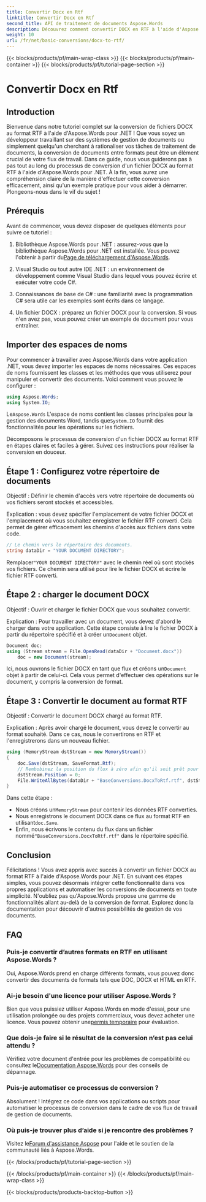```yaml
---
title: Convertir Docx en Rtf
linktitle: Convertir Docx en Rtf
second_title: API de traitement de documents Aspose.Words
description: Découvrez comment convertir DOCX en RTF à l'aide d'Aspose.Words pour .NET grâce à notre guide étape par étape. Conversion facile pour un traitement transparent des documents.
weight: 10
url: /fr/net/basic-conversions/docx-to-rtf/
---
```


{{< blocks/products/pf/main-wrap-class >}}
{{< blocks/products/pf/main-container >}}
{{< blocks/products/pf/tutorial-page-section >}}

# Convertir Docx en Rtf

## Introduction

Bienvenue dans notre tutoriel complet sur la conversion de fichiers DOCX au format RTF à l'aide d'Aspose.Words pour .NET ! Que vous soyez un développeur travaillant sur des systèmes de gestion de documents ou simplement quelqu'un cherchant à rationaliser vos tâches de traitement de documents, la conversion de documents entre formats peut être un élément crucial de votre flux de travail. Dans ce guide, nous vous guiderons pas à pas tout au long du processus de conversion d'un fichier DOCX au format RTF à l'aide d'Aspose.Words pour .NET. À la fin, vous aurez une compréhension claire de la manière d'effectuer cette conversion efficacement, ainsi qu'un exemple pratique pour vous aider à démarrer. Plongeons-nous dans le vif du sujet !

## Prérequis

Avant de commencer, vous devez disposer de quelques éléments pour suivre ce tutoriel :

1.  Bibliothèque Aspose.Words pour .NET : assurez-vous que la bibliothèque Aspose.Words pour .NET est installée. Vous pouvez l'obtenir à partir du[Page de téléchargement d'Aspose.Words](https://releases.aspose.com/words/net/).

2. Visual Studio ou tout autre IDE .NET : un environnement de développement comme Visual Studio dans lequel vous pouvez écrire et exécuter votre code C#.

3. Connaissances de base de C# : une familiarité avec la programmation C# sera utile car les exemples sont écrits dans ce langage.

4. Un fichier DOCX : préparez un fichier DOCX pour la conversion. Si vous n'en avez pas, vous pouvez créer un exemple de document pour vous entraîner.

## Importer des espaces de noms

Pour commencer à travailler avec Aspose.Words dans votre application .NET, vous devez importer les espaces de noms nécessaires. Ces espaces de noms fournissent les classes et les méthodes que vous utiliserez pour manipuler et convertir des documents. Voici comment vous pouvez le configurer :

```csharp
using Aspose.Words;
using System.IO;
```

 Le`Aspose.Words` L'espace de noms contient les classes principales pour la gestion des documents Word, tandis que`System.IO` fournit des fonctionnalités pour les opérations sur les fichiers.

Décomposons le processus de conversion d'un fichier DOCX au format RTF en étapes claires et faciles à gérer. Suivez ces instructions pour réaliser la conversion en douceur.

## Étape 1 : Configurez votre répertoire de documents

Objectif : Définir le chemin d'accès vers votre répertoire de documents où vos fichiers seront stockés et accessibles.

Explication : vous devez spécifier l'emplacement de votre fichier DOCX et l'emplacement où vous souhaitez enregistrer le fichier RTF converti. Cela permet de gérer efficacement les chemins d'accès aux fichiers dans votre code.

```csharp
// Le chemin vers le répertoire des documents.
string dataDir = "YOUR DOCUMENT DIRECTORY";
```

 Remplacer`"YOUR DOCUMENT DIRECTORY"` avec le chemin réel où sont stockés vos fichiers. Ce chemin sera utilisé pour lire le fichier DOCX et écrire le fichier RTF converti.

## Étape 2 : charger le document DOCX

Objectif : Ouvrir et charger le fichier DOCX que vous souhaitez convertir.

 Explication : Pour travailler avec un document, vous devez d'abord le charger dans votre application. Cette étape consiste à lire le fichier DOCX à partir du répertoire spécifié et à créer un`Document` objet.

```csharp
Document doc;
using (Stream stream = File.OpenRead(dataDir + "Document.docx"))
    doc = new Document(stream);
```

 Ici, nous ouvrons le fichier DOCX en tant que flux et créons un`Document` objet à partir de celui-ci. Cela vous permet d'effectuer des opérations sur le document, y compris la conversion de format.

## Étape 3 : Convertir le document au format RTF

Objectif : Convertir le document DOCX chargé au format RTF.

Explication : Après avoir chargé le document, vous devez le convertir au format souhaité. Dans ce cas, nous le convertirons en RTF et l'enregistrerons dans un nouveau fichier.

```csharp
using (MemoryStream dstStream = new MemoryStream())
{
    doc.Save(dstStream, SaveFormat.Rtf);
    // Rembobinez la position du flux à zéro afin qu'il soit prêt pour le prochain lecteur.
    dstStream.Position = 0;
    File.WriteAllBytes(dataDir + "BaseConversions.DocxToRtf.rtf", dstStream.ToArray());
}
```

Dans cette étape :
-  Nous créons un`MemoryStream` pour contenir les données RTF converties.
-  Nous enregistrons le document DOCX dans ce flux au format RTF en utilisant`doc.Save`.
-  Enfin, nous écrivons le contenu du flux dans un fichier nommé`"BaseConversions.DocxToRtf.rtf"` dans le répertoire spécifié.

## Conclusion

Félicitations ! Vous avez appris avec succès à convertir un fichier DOCX au format RTF à l'aide d'Aspose.Words pour .NET. En suivant ces étapes simples, vous pouvez désormais intégrer cette fonctionnalité dans vos propres applications et automatiser les conversions de documents en toute simplicité. N'oubliez pas qu'Aspose.Words propose une gamme de fonctionnalités allant au-delà de la conversion de format. Explorez donc la documentation pour découvrir d'autres possibilités de gestion de vos documents.

## FAQ

### Puis-je convertir d’autres formats en RTF en utilisant Aspose.Words ?
Oui, Aspose.Words prend en charge différents formats, vous pouvez donc convertir des documents de formats tels que DOC, DOCX et HTML en RTF.

### Ai-je besoin d'une licence pour utiliser Aspose.Words ?
 Bien que vous puissiez utiliser Aspose.Words en mode d'essai, pour une utilisation prolongée ou des projets commerciaux, vous devez acheter une licence. Vous pouvez obtenir une[permis temporaire](https://purchase.aspose.com/temporary-license/) pour évaluation.

### Que dois-je faire si le résultat de la conversion n’est pas celui attendu ?
 Vérifiez votre document d'entrée pour les problèmes de compatibilité ou consultez le[Documentation Aspose.Words](https://reference.aspose.com/words/net/) pour des conseils de dépannage.

### Puis-je automatiser ce processus de conversion ?
Absolument ! Intégrez ce code dans vos applications ou scripts pour automatiser le processus de conversion dans le cadre de vos flux de travail de gestion de documents.

### Où puis-je trouver plus d’aide si je rencontre des problèmes ?
 Visitez le[Forum d'assistance Aspose](https://forum.aspose.com/c/words/8) pour l'aide et le soutien de la communauté liés à Aspose.Words.

{{< /blocks/products/pf/tutorial-page-section >}}

{{< /blocks/products/pf/main-container >}}
{{< /blocks/products/pf/main-wrap-class >}}

{{< blocks/products/products-backtop-button >}}

